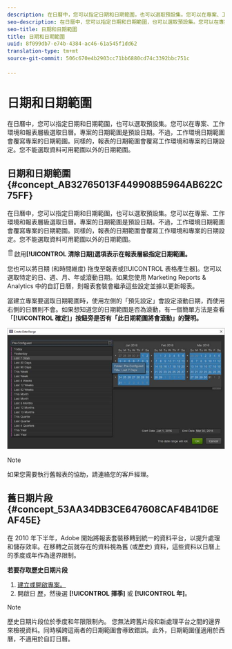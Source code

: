 ```yaml
---
description: 在日曆中，您可以指定日期和日期範圍，也可以選取預設集。您可以在專案、工作環境和報表層級選取日曆。專案的日期範圍是預設日期。不過，工作環境日期範圍會覆寫專案的日期範圍。同樣的，報表的日期範圍會覆寫工作環境和專案的日期設定。您不能選取資料可用範圍以外的日期範圍。
seo-description: 在日曆中，您可以指定日期和日期範圍，也可以選取預設集。您可以在專案、工作環境和報表層級選取日曆。專案的日期範圍是預設日期。不過，工作環境日期範圍會覆寫專案的日期範圍。同樣的，報表的日期範圍會覆寫工作環境和專案的日期設定。您不能選取資料可用範圍以外的日期範圍。
seo-title: 日期和日期範圍
title: 日期和日期範圍
uuid: 8f099db7-e74b-4384-ac46-61a545f1dd62
translation-type: tm+mt
source-git-commit: 506c670e4b2903cc71bb6880cd74c3392bbc751c

---
```



# 日期和日期範圍

在日曆中，您可以指定日期和日期範圍，也可以選取預設集。您可以在專案、工作環境和報表層級選取日曆。專案的日期範圍是預設日期。不過，工作環境日期範圍會覆寫專案的日期範圍。同樣的，報表的日期範圍會覆寫工作環境和專案的日期設定。您不能選取資料可用範圍以外的日期範圍。

## 日期和日期範圍 {#concept_AB32765013F449908B5964AB622C75FF}

在日曆中，您可以指定日期和日期範圍，也可以選取預設集。您可以在專案、工作環境和報表層級選取日曆。專案的日期範圍是預設日期。不過，工作環境日期範圍會覆寫專案的日期範圍。同樣的，報表的日期範圍會覆寫工作環境和專案的日期設定。您不能選取資料可用範圍以外的日期範圍。

![](assets/Delete_Standard.png)啟用&#x200B;**[!UICONTROL 清除日期]選項表示在報表層級指定日期範圍。**

您也可以將日期 (和時間維度) 拖曳至報表或[!UICONTROL 表格產生器]。您可以選取特定的日、週、月、年或滾動日期。如果您使用 Marketing Reports &amp; Analytics 中的自訂日曆，則報表套裝會繼承這些設定並據以更新報表。

當建立專案要選取日期範圍時，使用左側的「預先設定」會設定滾動日期，而使用右側的日曆則不會。如果想知道您的日期範圍是否為滾動，有一個簡單方法是查看「**[!UICONTROL 確定]」按鈕旁是否有「此日期範圍將會滾動」的聲明。**

![](assets/daterange.jpeg)

>[!NOTE]
>
>如果您需要執行舊報表的協助，請連絡您的客戶經理。

## 舊日期片段 {#concept_53AA34DB3CE647608CAF4B41D6EAF45E}

在 2010 年下半年，Adobe 開始將報表套裝移轉到統一的資料平台，以提升處理和儲存效率。在移轉之前就存在的資料視為舊 (或歷史) 資料，這些資料以日曆上的季度或年作為邊界限制。

<!-- 

c_legacy_data.xml

 -->

**若要存取歷史日期片段**

1. [建立或開啟專案。](../../analyze/ad-hoc-analysis/c-getting-started.md#task_918A4539134E4E62B00486DCB8D3D403)
1. 開啟日 [歷](../../analyze/ad-hoc-analysis/c-dates.md#concept_E8A2E36E595C45C785ECB724CA37FA47)，然後選 **[!UICONTROL 擇季]** 或 **[!UICONTROL 年]**。

>[!NOTE]
>
>歷史日期片段位於季度和年限限制內。 您無法跨舊片段和新處理平台之間的邊界來檢視資料。同時橫跨這兩者的日期範圍會導致錯誤。此外，日期範圍僅適用於西曆，不適用於自訂日曆。

